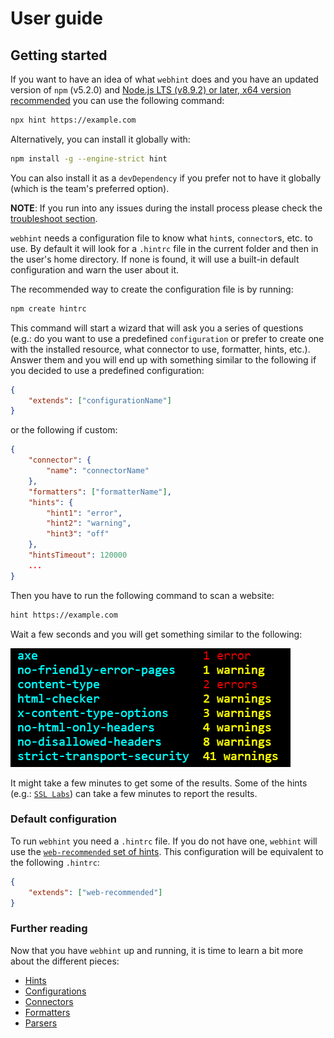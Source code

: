 # User guide

## Getting started

If you want to have an idea of what `webhint` does and you
have an updated version of `npm` (v5.2.0) and [Node.js LTS (v8.9.2)
or later, x64 version recommended][nodejs] you can use the
following command:

```bash
npx hint https://example.com
```

Alternatively, you can install it globally with:

```bash
npm install -g --engine-strict hint
```

You can also install it as a `devDependency` if you prefer not to
have it globally (which is the team's preferred option).

**NOTE**: If you run into any issues during the install process
please check the [troubleshoot section](./troubleshoot/summary.md).

`webhint` needs a configuration file to know what `hint`s,
`connector`s, etc. to use. By default it will look for a `.hintrc`
file in the current folder and then in the user's home directory.
If none is found, it will use a built-in default configuration and
warn the user about it.

The recommended way to create the configuration file is by running:

```bash
npm create hintrc
```

This command will start a wizard that will ask you a series of
questions (e.g.: do you want to use a predefined `configuration` or prefer to
create one with the installed resource, what connector to use, formatter,
hints, etc.). Answer them and you will end up with something similar to the
following if you decided to use a predefined configuration:

```json
{
    "extends": ["configurationName"]
}
```

or the following if custom:

```json
{
    "connector": {
        "name": "connectorName"
    },
    "formatters": ["formatterName"],
    "hints": {
        "hint1": "error",
        "hint2": "warning",
        "hint3": "off"
    },
    "hintsTimeout": 120000
    ...
}
```

Then you have to run the following command to scan a website:

```bash
hint https://example.com
```

Wait a few seconds and you will get something similar to the following:

![Example output for the summary formatter](images/summary-output.png)

It might take a few minutes to get some of the results. Some of the
hints (e.g.: [`SSL Labs`][ssl labs]) can take a few minutes
to report the results.

### Default configuration

To run `webhint` you need a `.hintrc` file. If you do not have one,
`webhint` will use the [`web-recommended` set of hints][web recommended].
This configuration will be equivalent to the following `.hintrc`:

```json
{
    "extends": ["web-recommended"]
}
```

### Further reading

Now that you have `webhint` up and running, it is time to learn a bit more
about the different pieces:

* [Hints](./concepts/hints.md)
* [Configurations](./concepts/configurations.md)
* [Connectors](./concepts/connectors.md)
* [Formatters](./concepts/formatters.md)
* [Parsers](./concepts/parsers.md)

<!-- Link labels: -->

[nodejs]: https://nodejs.org/en/download/current/
[web recommended]: https://github.com/webhintio/hint/blob/master/packages/configuration-web-recommended/index.json
[ssl labs]: https://webhint.io/docs/user-guide/hints/hint-ssllabs/
